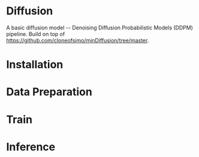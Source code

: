 # Diffusion
A basic diffusion model -- Denoising Diffusion Probabilistic Models (DDPM) pipeline. Build on top of https://github.com/cloneofsimo/minDiffusion/tree/master.

# Installation

# Data Preparation

# Train

# Inference
